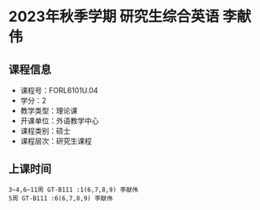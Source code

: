 # 2023年秋季学期 研究生综合英语 李献伟






## 课程信息

- 课程号：FORL6101U.04
- 学分：2
- 教学类型：理论课
- 开课单位：外语教学中心
- 课程类别：硕士
- 课程层次：研究生课程

## 上课时间

```
3~4,6~11周 GT-B111 :1(6,7,8,9) 李献伟
5周 GT-B111 :6(6,7,8,9) 李献伟
```

